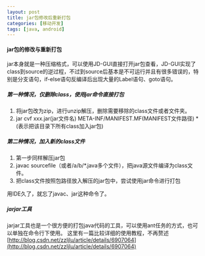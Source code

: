 ```yaml
---
layout: post
title: jar包修改后重新打包
categories: [移动开发]
tags: [java, android]
---
```


#### jar包的修改与重新打包
jar本身就是一种压缩格式，可以使用JD-GUI直接打开jar包查看，JD-GUI实现了class到source的逆过程，不过到source后基本是不可运行并且有很多错误的，特别是分支语句，if-else语句反编译后出现大量的Label语句、goto语句。
##### 第一种情况，仅删除class，使用jar命令直接打包

1. 将jar包改为zip，进行unzip解压，删除需要移除的class文件或者文件夹。
2. jar cvf xxx.jar(jar文件名) META-INF/MANIFEST.MF(MANIFEST文件路径) *(表示把该目录下所有class加入jar包)


##### 第二种情况，加入新的class文件

1. 第一步同样解压jar包
2. javac sourcefile（或者/a/b/*.java多个文件），把java源文件编译为class文件。
3. 把class文件按照包路径放入解压的jar包中，尝试使用jar命令进行打包

用IDE久了，就忘了javac、jar这种命令了。

##### jarjar工具
jarjar工具也是一个很方便的打包java代码的工具，可以使用ant任务的方式，也可以单独在命令行下使用。
这里有一篇比较详细的使用教程，不再赘述[http://blog.csdn.net/zzljlu/article/details/6907064](http://blog.csdn.net/zzljlu/article/details/6907064)